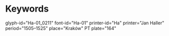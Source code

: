 # Keywords
glyph-id="Ha-01_0211"
font-id="Ha-01"
printer-id="Ha"
printer="Jan Haller"
period="1505–1525"
place="Kraków"
PT plate="164"
